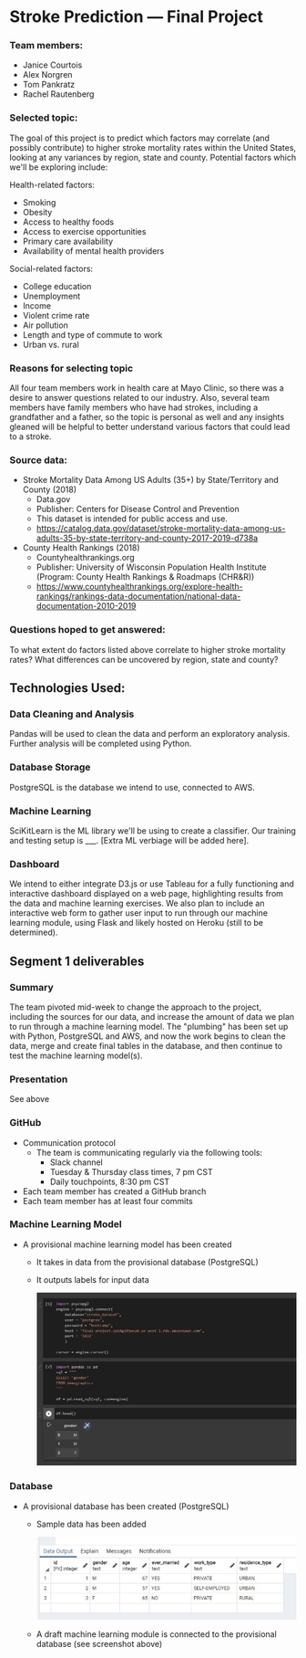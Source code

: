 # Stroke Prediction — Final Project

### Team members:
- Janice Courtois
- Alex Norgren
- Tom Pankratz
- Rachel Rautenberg

### Selected topic:
The goal of this project is to predict which factors may correlate (and possibly contribute) to higher stroke mortality rates within the United States, looking at any variances by region, state and county. Potential factors which we'll be exploring include:

Health-related factors:
- Smoking
- Obesity
- Access to healthy foods
- Access to exercise opportunities
- Primary care availability
- Availability of mental health providers

Social-related factors:
- College education
- Unemployment
- Income	
- Violent crime rate
- Air pollution
- Length and type of commute to work
- Urban vs. rural

### Reasons for selecting topic
All four team members work in health care at Mayo Clinic, so there was a desire to answer questions related to our industry. Also, several team members have family members who have had strokes, including a grandfather and a father, so the topic is personal as well and any insights gleaned will be helpful to better understand various factors that could lead to a stroke.

### Source data:

- Stroke Mortality Data Among US Adults (35+) by State/Territory and County (2018)
    - Data.gov
    - Publisher: Centers for Disease Control and Prevention
    - This dataset is intended for public access and use.
    - https://catalog.data.gov/dataset/stroke-mortality-data-among-us-adults-35-by-state-territory-and-county-2017-2019-d738a
- County Health Rankings (2018)
    - Countyhealthrankings.org
    - Publisher: University of Wisconsin Population Health Institute (Program: County Health Rankings & Roadmaps (CHR&R))
    - https://www.countyhealthrankings.org/explore-health-rankings/rankings-data-documentation/national-data-documentation-2010-2019

### Questions hoped to get answered:
To what extent do factors listed above correlate to higher stroke mortality rates? What differences can be uncovered by region, state and county?

## Technologies Used:

### Data Cleaning and Analysis
Pandas will be used to clean the data and perform an exploratory analysis. Further analysis will be completed using Python.

### Database Storage
PostgreSQL is the database we intend to use, connected to AWS.

### Machine Learning
SciKitLearn is the ML library we'll be using to create a classifier. Our training and testing setup is ___. [Extra ML verbiage will be added here].

### Dashboard
We intend to either integrate D3.js or use Tableau for a fully functioning and interactive dashboard displayed on a web page, highlighting results from the data and machine learning exercises. We also plan to include an interactive web form to gather user input to run through our machine learning module, using Flask and likely hosted on Heroku (still to be determined).

## Segment 1 deliverables

### Summary
The team pivoted mid-week to change the approach to the project, including the sources for our data, and increase the amount of data we plan to run through a machine learning model. The "plumbing" has been set up with Python, PostgreSQL and AWS, and now the work begins to clean the data, merge and create final tables in the database, and then continue to test the machine learning model(s).

### Presentation
See above

### GitHub

- Communication protocol
    - The team is communicating regularly via the following tools:
        - Slack channel
        - Tuesday & Thursday class times, 7 pm CST
        - Daily touchpoints, 8:30 pm CST
- Each team member has created a GitHub branch
- Each team member has at least four commits

### Machine Learning Model

- A provisional machine learning model has been created
    - It takes in data from the provisional database (PostgreSQL)
    - It outputs labels for input data

        ![Original attempt](Resources/updated_ML_to_Database.PNG)

### Database

- A provisional database has been created (PostgreSQL)
    - Sample data has been added

        ![Original attempt](Resources/database_table1_mockup.jpg)

    - A draft machine learning module is connected to the provisional database (see screenshot above)




